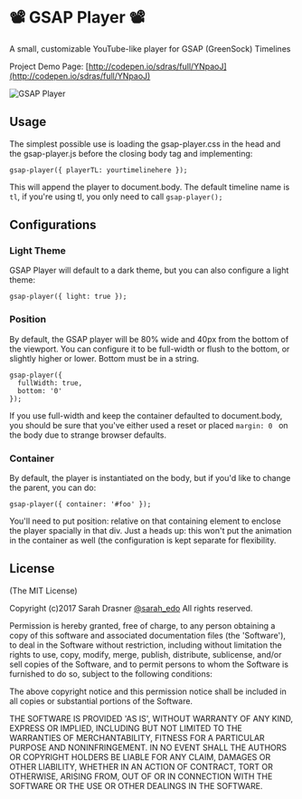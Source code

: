 # 📽 GSAP Player 📽

A small, customizable YouTube-like player for GSAP (GreenSock) Timelines 

Project Demo Page: [http://codepen.io/sdras/full/YNpaoJ](http://codepen.io/sdras/full/YNpaoJ)

![GSAP Player](https://s3-us-west-2.amazonaws.com/s.cdpn.io/28963/gsap-preview.png "Such a player")

## Usage

The simplest possible use is loading the gsap-player.css in the head and the gsap-player.js before the closing body tag and implementing:

```gsap-player({ playerTL: yourtimelinehere });```

This will append the player to document.body. The default timeline name is `tl`, if you're using tl, you only need to call `gsap-player();`

## Configurations

### Light Theme

GSAP Player will default to a dark theme, but you can also configure a light theme:

```gsap-player({ light: true });```

### Position

By default, the GSAP player will be 80% wide and 40px from the bottom of the viewport. You can configure it to be full-width or flush to the bottom, or slightly higher or lower. Bottom must be in a string.

```
gsap-player({
  fullWidth: true,
  bottom: '0'
});
```

If you use full-width and keep the container defaulted to document.body, you should be sure that you've either used a reset or placed `margin: 0 ` on the body due to strange browser defaults.

### Container

By default, the player is instantiated on the body, but if you'd like to change the parent, you can do:

```gsap-player({ container: '#foo' });```

You'll need to put position: relative on that containing element to enclose the player spacially in that div. Just a heads up: this won't put the animation in the container as well (the configuration is kept separate for flexibility. 

## License

(The MIT License)

Copyright (c)2017 Sarah Drasner [@sarah_edo](https://twitter.com/sarah_edo) All rights reserved.

Permission is hereby granted, free of charge, to any person obtaining a copy of this software and associated documentation files (the 'Software'), to deal in the Software without restriction, including without limitation the rights to use, copy, modify, merge, publish, distribute, sublicense, and/or sell copies of the Software, and to permit persons to whom the Software is furnished to do so, subject to the following conditions:

The above copyright notice and this permission notice shall be included in all copies or substantial portions of the Software.

THE SOFTWARE IS PROVIDED 'AS IS', WITHOUT WARRANTY OF ANY KIND, EXPRESS OR IMPLIED, INCLUDING BUT NOT LIMITED TO THE WARRANTIES OF MERCHANTABILITY, FITNESS FOR A PARTICULAR PURPOSE AND NONINFRINGEMENT. IN NO EVENT SHALL THE AUTHORS OR COPYRIGHT HOLDERS BE LIABLE FOR ANY CLAIM, DAMAGES OR OTHER LIABILITY, WHETHER IN AN ACTION OF CONTRACT, TORT OR OTHERWISE, ARISING FROM, OUT OF OR IN CONNECTION WITH THE SOFTWARE OR THE USE OR OTHER DEALINGS IN THE SOFTWARE.

